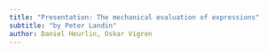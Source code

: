 ```yaml
---
title: "Presentation: The mechanical evaluation of expressions"
subtitle: "by Peter Landin"
author: Daniel Heurlin, Oskar Vigren
---
```

